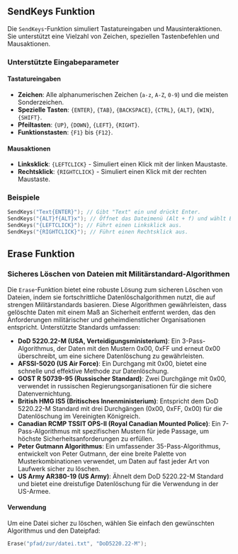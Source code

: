 ## SendKeys Funktion

Die `SendKeys`-Funktion simuliert Tastatureingaben und Mausinteraktionen. Sie unterstützt eine Vielzahl von Zeichen, speziellen Tastenbefehlen und Mausaktionen.

### Unterstützte Eingabeparameter

#### Tastatureingaben

- **Zeichen**: Alle alphanumerischen Zeichen (`a-z`, `A-Z`, `0-9`) und die meisten Sonderzeichen.
- **Spezielle Tasten**: `{ENTER}`, `{TAB}`, `{BACKSPACE}`, `{CTRL}`, `{ALT}`, `{WIN}`, `{SHIFT}`.
- **Pfeiltasten**: `{UP}`, `{DOWN}`, `{LEFT}`, `{RIGHT}`.
- **Funktionstasten**: `{F1}` bis `{F12}`.

#### Mausaktionen

- **Linksklick**: `{LEFTCLICK}` - Simuliert einen Klick mit der linken Maustaste.
- **Rechtsklick**: `{RIGHTCLICK}` - Simuliert einen Klick mit der rechten Maustaste.

### Beispiele

```c
SendKeys("Text{ENTER}"); // Gibt "Text" ein und drückt Enter.
SendKeys("{ALT}f{ALT}x"); // Öffnet das Dateimenü (Alt + f) und wählt Beenden (x) in vielen Anwendungen.
SendKeys("{LEFTCLICK}"); // Führt einen Linksklick aus.
SendKeys("{RIGHTCLICK}"); // Führt einen Rechtsklick aus.
```


## Erase Funktion

### Sicheres Löschen von Dateien mit Militärstandard-Algorithmen

Die `Erase`-Funktion bietet eine robuste Lösung zum sicheren Löschen von Dateien, indem sie fortschrittliche Datenlöschalgorithmen nutzt, die auf strengen Militärstandards basieren. Diese Algorithmen gewährleisten, dass gelöschte Daten mit einem Maß an Sicherheit entfernt werden, das den Anforderungen militärischer und geheimdienstlicher Organisationen entspricht. Unterstützte Standards umfassen:

- **DoD 5220.22-M (USA, Verteidigungsministerium)**: Ein 3-Pass-Algorithmus, der Daten mit den Mustern 0x00, 0xFF und erneut 0x00 überschreibt, um eine sichere Datenlöschung zu gewährleisten.
- **AFSSI-5020 (US Air Force)**: Ein Durchgang mit 0x00, bietet eine schnelle und effektive Methode zur Datenlöschung.
- **GOST R 50739-95 (Russischer Standard)**: Zwei Durchgänge mit 0x00, verwendet in russischen Regierungsorganisationen für die sichere Datenvernichtung.
- **British HMG IS5 (Britisches Innenministerium)**: Entspricht dem DoD 5220.22-M Standard mit drei Durchgängen (0x00, 0xFF, 0x00) für die Datenlöschung im Vereinigten Königreich.
- **Canadian RCMP TSSIT OPS-II (Royal Canadian Mounted Police)**: Ein 7-Pass-Algorithmus mit spezifischen Mustern für jede Passage, um höchste Sicherheitsanforderungen zu erfüllen.
- **Peter Gutmann Algorithmus**: Ein umfassender 35-Pass-Algorithmus, entwickelt von Peter Gutmann, der eine breite Palette von Musterkombinationen verwendet, um Daten auf fast jeder Art von Laufwerk sicher zu löschen.
- **US Army AR380-19 (US Army)**: Ähnelt dem DoD 5220.22-M Standard und bietet eine dreistufige Datenlöschung für die Verwendung in der US-Armee.

#### Verwendung

Um eine Datei sicher zu löschen, wählen Sie einfach den gewünschten Algorithmus und den Dateipfad:

```c
Erase("pfad/zur/datei.txt", "DoD5220.22-M");
```



